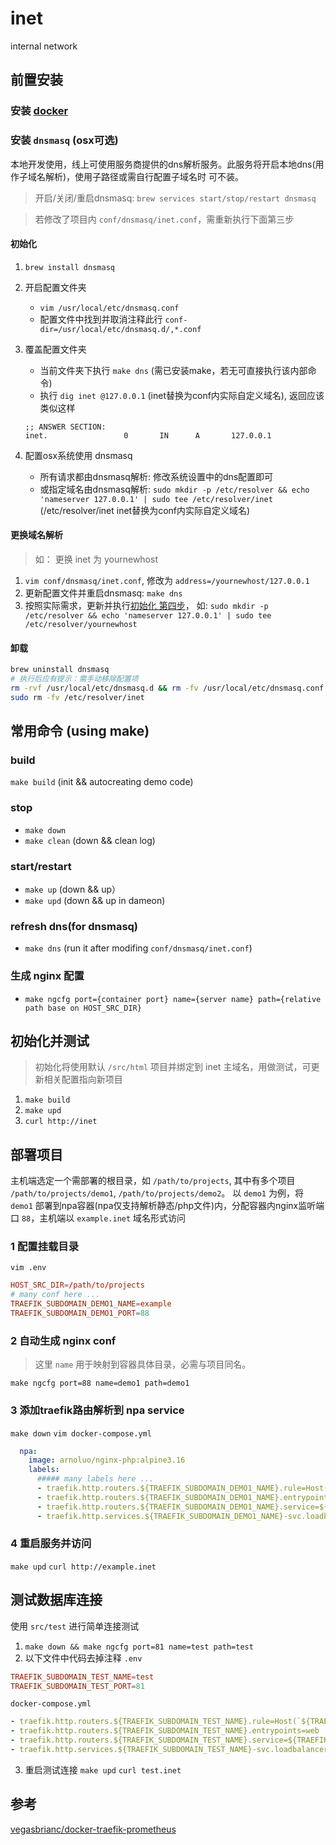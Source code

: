 # inet
internal network

## 前置安装
### 安装 [docker](https://docker.com)
### 安装 `dnsmasq` (osx可选)
本地开发使用，线上可使用服务商提供的dns解析服务。此服务将开启本地dns(用作子域名解析)，使用子路径或需自行配置子域名时 可不装。

> 开启/关闭/重启dnsmasq: `brew services start/stop/restart dnsmasq`

> 若修改了项目内 `conf/dnsmasq/inet.conf`，需重新执行下面第三步

#### 初始化
1. `brew install dnsmasq`

2. 开启配置文件夹
    - `vim /usr/local/etc/dnsmasq.conf`
    - 配置文件中找到并取消注释此行 `conf-dir=/usr/local/etc/dnsmasq.d/,*.conf`

3. 覆盖配置文件夹
    - 当前文件夹下执行 `make dns` (需已安装make，若无可直接执行该内部命令)
    - 执行 `dig inet @127.0.0.1` (inet替换为conf内实际自定义域名), 返回应该类似这样
    ```
    ;; ANSWER SECTION:
    inet.                 0       IN      A       127.0.0.1
    ```

4. 配置osx系统使用 dnsmasq
    - 所有请求都由dnsmasq解析: 修改系统设置中的dns配置即可
    - 或指定域名由dnsmasq解析: `sudo mkdir -p /etc/resolver && echo 'nameserver 127.0.0.1' | sudo tee /etc/resolver/inet` (/etc/resolver/inet inet替换为conf内实际自定义域名)

#### 更换域名解析
> 如： 更换 inet 为 yournewhost
1. `vim conf/dnsmasq/inet.conf`, 修改为 `address=/yournewhost/127.0.0.1`
2. 更新配置文件并重启dnsmasq: `make dns`
3. 按照实际需求，更新并执行[初始化 第四步](#初始化)， 如: `sudo mkdir -p /etc/resolver && echo 'nameserver 127.0.0.1' | sudo tee /etc/resolver/yournewhost`

#### 卸载
```bash
brew uninstall dnsmasq
# 执行后应有提示：需手动移除配置项
rm -rvf /usr/local/etc/dnsmasq.d && rm -fv /usr/local/etc/dnsmasq.conf
sudo rm -fv /etc/resolver/inet
```

## 常用命令 (using make)
### build
`make build` (init && autocreating demo code)

### stop
- `make down`
- `make clean` (down && clean log)

### start/restart
- `make up` (down && up）
- `make upd` (down && up in dameon)

### refresh dns(for dnsmasq)
- `make dns` (run it after modifing `conf/dnsmasq/inet.conf`)

### 生成 nginx 配置
- `make ngcfg port={container port} name={server name} path={relative path base on HOST_SRC_DIR}`


## 初始化并测试
> 初始化将使用默认 `/src/html` 项目并绑定到 inet 主域名，用做测试，可更新相关配置指向新项目

1. `make build`
2. `make upd`
3. `curl http://inet`

## 部署项目
主机端选定一个需部署的根目录，如 `/path/to/projects`, 其中有多个项目 `/path/to/projects/demo1`, `/path/to/projects/demo2`。
以 `demo1` 为例，将 `demo1` 部署到npa容器(npa仅支持解析静态/php文件)内，分配容器内nginx监听端口 `88`，主机端以 `example.inet` 域名形式访问

### 1 配置挂载目录
`vim .env`
```conf
HOST_SRC_DIR=/path/to/projects
# many conf here ...
TRAEFIK_SUBDOMAIN_DEMO1_NAME=example
TRAEFIK_SUBDOMAIN_DEMO1_PORT=88
```

### 2 自动生成 nginx conf
> 这里 `name` 用于映射到容器具体目录，必需与项目同名。

`make ngcfg port=88 name=demo1 path=demo1`

### 3 添加traefik路由解析到 npa service
`make down`
`vim docker-compose.yml`
```yml
  npa:
    image: arnoluo/nginx-php:alpine3.16
    labels:
      ##### many labels here ...
      - traefik.http.routers.${TRAEFIK_SUBDOMAIN_DEMO1_NAME}.rule=Host(`${TRAEFIK_SUBDOMAIN_DEMO1_NAME}.${TRAEFIK_HOST_NAME}`)
      - traefik.http.routers.${TRAEFIK_SUBDOMAIN_DEMO1_NAME}.entrypoints=web
      - traefik.http.routers.${TRAEFIK_SUBDOMAIN_DEMO1_NAME}.service=${TRAEFIK_SUBDOMAIN_DEMO1_NAME}-svc
      - traefik.http.services.${TRAEFIK_SUBDOMAIN_DEMO1_NAME}-svc.loadbalancer.server.port=${TRAEFIK_SUBDOMAIN_DEMO1_PORT}
```

### 4 重启服务并访问
`make upd`
`curl http://example.inet`


## 测试数据库连接
使用 `src/test` 进行简单连接测试
1. `make down && make ngcfg port=81 name=test path=test`
2. 以下文件中代码去掉注释
`.env`
```conf
TRAEFIK_SUBDOMAIN_TEST_NAME=test
TRAEFIK_SUBDOMAIN_TEST_PORT=81
```

`docker-compose.yml`
```yml
- traefik.http.routers.${TRAEFIK_SUBDOMAIN_TEST_NAME}.rule=Host(`${TRAEFIK_SUBDOMAIN_TEST_NAME}.${TRAEFIK_HOST_NAME}`)
- traefik.http.routers.${TRAEFIK_SUBDOMAIN_TEST_NAME}.entrypoints=web
- traefik.http.routers.${TRAEFIK_SUBDOMAIN_TEST_NAME}.service=${TRAEFIK_SUBDOMAIN_TEST_NAME}-svc
- traefik.http.services.${TRAEFIK_SUBDOMAIN_TEST_NAME}-svc.loadbalancer.server.port=${TRAEFIK_SUBDOMAIN_TEST_PORT}
```
3. 重启测试连接
`make upd`
`curl test.inet`


## 参考
[vegasbrianc/docker-traefik-prometheus](https://github.com/vegasbrianc/docker-traefik-prometheus)